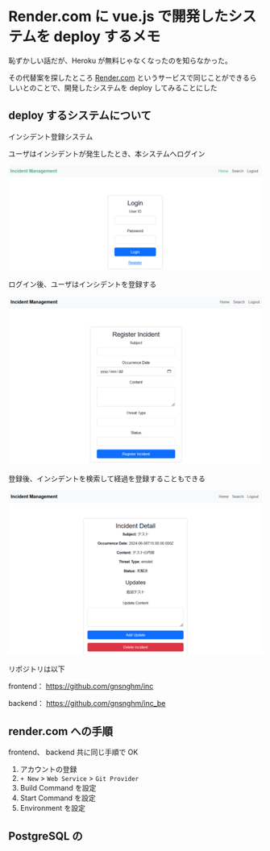 # Render.com に vue.js で開発したシステムを deploy するメモ

恥ずかしい話だが、Heroku が無料じゃなくなったのを知らなかった。

その代替案を探したところ [Render.com](rennder.com) というサービスで同じことができるらしいとのことで、開発したシステムを deploy してみることにした

## deploy するシステムについて

インシデント登録システム

ユーザはインシデントが発生したとき、本システムへログイン

![](10_img/10.png)

ログイン後、ユーザはインシデントを登録する

![](10_img/20.png)

登録後、インシデントを検索して経過を登録することもできる

![](10_img/30.png)

リポジトリは以下

frontend： https://github.com/gnsnghm/inc

backend： https://github.com/gnsnghm/inc_be

## render.com への手順

frontend、 backend 共に同じ手順で OK

1. アカウントの登録
1. `+ New` > `Web Service` > `Git Provider`
1. Build Command を設定
1. Start Command を設定
1. Environment を設定

## PostgreSQL の
